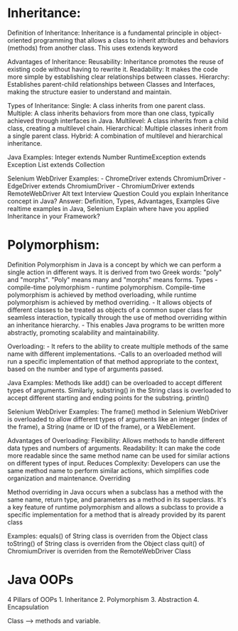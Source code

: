 Inheritance:
============

Definition of Inheritance:
Inheritance is a fundamental principle in object-oriented programming that allows a class to inherit attributes and behaviors (methods) from another class.
This uses extends keyword

Advantages of Inheritance:
Reusability: Inheritance promotes the reuse of existing code without having to rewrite it.
Readability: It makes the code more simple by establishing clear relationships between classes.
Hierarchy: Establishes parent-child relationships between Classes and Interfaces, making the structure easier to understand and maintain.

Types of Inheritance:
Single: A class inherits from one parent class.
Multiple: A class inherits behaviors from more than one class, typically achieved through interfaces in Java.
Multilevel: A class inherits from a child class, creating a multilevel chain.
Hierarchical: Multiple classes inherit from a single parent class.
Hybrid: A combination of multilevel and hierarchical inheritance.

Java Examples:
Integer extends Number
RuntimeException extends Exception
List extends Collection

Selenium WebDriver Examples: - ChromeDriver extends ChromiumDriver - EdgeDriver extends ChromiumDriver - ChromiumDriver extends RemoteWebDriver Alt text
Interview Question
Could you explain Inheritance concept in Java? Answer: Definition, Types, Advantages, Examples
Give realtime examples in Java, Selenium
Explain where have you applied Inheritance in your Framework?

Polymorphism:
=============

Definition
Polymorphism in Java is a concept by which we can perform a single action in different ways.
It is derived from two Greek words: "poly" and "morphs". "Poly" means many and "morphs" means forms.
Types - compile-time polymorphism - runtime polymorphism. Compile-time polymorphism is achieved by method overloading, while runtime polymorphism is achieved by method overriding. - It allows objects of different classes to be treated as objects of a common super class for seamless interaction, typically through the use of method overriding within an inheritance hierarchy. - This enables Java programs to be written more abstractly, promoting scalability and maintainability.

Overloading: - It refers to the ability to create multiple methods of the same name with different implementations. -Calls to an overloaded method will run a specific implementation of that method appropriate to the context, based on the number and type of arguments passed.

Java Examples:
Methods like add() can be overloaded to accept different types of arguments.
Similarly, substring() in the String class is overloaded to accept different starting and ending points for the substring.
println()

Selenium WebDriver Examples:
The frame() method in Selenium WebDriver is overloaded to allow different types of arguments like an integer (index of the frame), a String (name or ID of the frame), or a WebElement.

Advantages of Overloading:
Flexibility: Allows methods to handle different data types and numbers of arguments.
Readability: It can make the code more readable since the same method name can be used for similar actions on different types of input.
Reduces Complexity: Developers can use the same method name to perform similar actions, which simplifies code organization and maintenance.
Overriding

Method overriding in Java occurs when a subclass has a method with the same name, return type, and parameters as a method in its superclass.
It's a key feature of runtime polymorphism and allows a subclass to provide a specific implementation for a method that is already provided by its parent class

Examples:
equals() of String class is overriden from the Object class
toString() of String class is overriden from the Object class
quit() of ChromiumDriver is overriden from the RemoteWebDriver Class


   Java OOPs
   =========
   4 Pillars of OOPs
      1. Inheritance
      2. Polymorphism
      3. Abstraction
      4. Encapsulation

   Class --> methods and variable.


